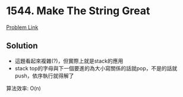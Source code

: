# 1544. Make The String Great

[Problem Link](https://leetcode.com/problems/make-the-string-great/description/)

## Solution

* 這題看起來複雜(?)，但實際上就是stack的應用
* stack top的字母與下一個要進的為大小寫關係的話就pop，不是的話就push，依序執行就得解了

算法效率: O(n)<br>
